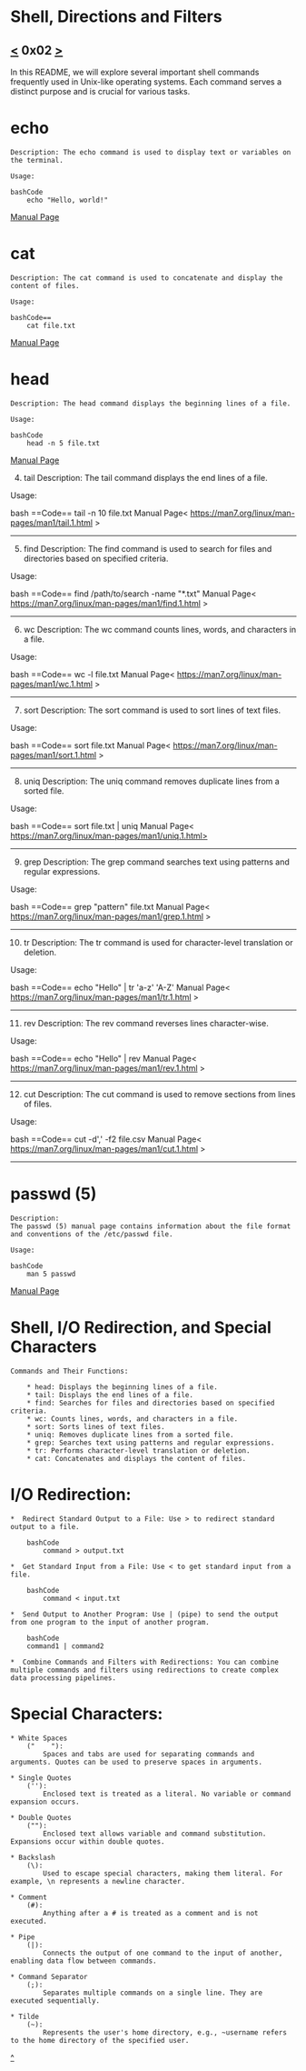 # Shell, Directions and Filters
[<]() 0x02 [>]()
----

In this README, we will explore several important shell commands frequently used in Unix-like operating systems. Each command serves a distinct purpose and is crucial for various tasks.

# echo
    Description: The echo command is used to display text or variables on the terminal.

    Usage:

    bashCode
        echo "Hello, world!"

[Manual Page](https://man7.org/linux/man-pages/man1/echo.1.html)


# cat
    Description: The cat command is used to concatenate and display the content of files.

    Usage:

    bashCode==
        cat file.txt

[Manual Page](https://man7.org/linux/man-pages/man1/cat.1.html)


# head
    Description: The head command displays the beginning lines of a file.

    Usage:

    bashCode
        head -n 5 file.txt
[Manual Page](https://man7.org/linux/man-pages/man1/head.1.html)


4. tail
Description: The tail command displays the end lines of a file.

Usage:

bash
==Code==
tail -n 10 file.txt
Manual Page< https://man7.org/linux/man-pages/man1/tail.1.html >

--------------------------------------------------------------------------------------------------

5. find
Description: The find command is used to search for files and directories based on specified criteria.

Usage:

bash
==Code==
find /path/to/search -name "*.txt"
Manual Page< https://man7.org/linux/man-pages/man1/find.1.html >

--------------------------------------------------------------------------------------------------

6. wc
Description: The wc command counts lines, words, and characters in a file.

Usage:

bash
==Code==
wc -l file.txt
Manual Page< https://man7.org/linux/man-pages/man1/wc.1.html >

--------------------------------------------------------------------------------------------------

7. sort
Description: The sort command is used to sort lines of text files.

Usage:

bash
==Code==
sort file.txt
Manual Page< https://man7.org/linux/man-pages/man1/sort.1.html >

--------------------------------------------------------------------------------------------------

8. uniq
Description: The uniq command removes duplicate lines from a sorted file.

Usage:

bash
==Code==
sort file.txt | uniq
Manual Page< https://man7.org/linux/man-pages/man1/uniq.1.html>

--------------------------------------------------------------------------------------------------

9. grep
Description: The grep command searches text using patterns and regular expressions.

Usage:

bash
==Code==
grep "pattern" file.txt
Manual Page< https://man7.org/linux/man-pages/man1/grep.1.html >

--------------------------------------------------------------------------------------------------

10. tr
Description: The tr command is used for character-level translation or deletion.

Usage:

bash
==Code==
echo "Hello" | tr 'a-z' 'A-Z'
Manual Page< https://man7.org/linux/man-pages/man1/tr.1.html >

--------------------------------------------------------------------------------------------------

11. rev
Description: The rev command reverses lines character-wise.

Usage:

bash
==Code==
echo "Hello" | rev
Manual Page< https://man7.org/linux/man-pages/man1/rev.1.html >

--------------------------------------------------------------------------------------------------

12. cut
Description: The cut command is used to remove sections from lines of files.

Usage:

bash
==Code==
cut -d',' -f2 file.csv
Manual Page< https://man7.org/linux/man-pages/man1/cut.1.html >

--------------------------------------------------------------------------------------------------

# passwd (5)
    Description:
    The passwd (5) manual page contains information about the file format and conventions of the /etc/passwd file.

    Usage:

    bashCode
        man 5 passwd

[Manual Page](https://man7.org/linux/man-pages/man1/passwd.5.html)

# Shell, I/O Redirection, and Special Characters
    Commands and Their Functions:

        * head: Displays the beginning lines of a file.
        * tail: Displays the end lines of a file.
        * find: Searches for files and directories based on specified criteria.
        * wc: Counts lines, words, and characters in a file.
        * sort: Sorts lines of text files.
        * uniq: Removes duplicate lines from a sorted file.
        * grep: Searches text using patterns and regular expressions.
        * tr: Performs character-level translation or deletion.
        * cat: Concatenates and displays the content of files.

# I/O Redirection:
    *  Redirect Standard Output to a File: Use > to redirect standard output to a file.

        bashCode
            command > output.txt

    *  Get Standard Input from a File: Use < to get standard input from a file.

        bashCode
            command < input.txt

    *  Send Output to Another Program: Use | (pipe) to send the output from one program to the input of another program.

        bashCode
        command1 | command2

    *  Combine Commands and Filters with Redirections: You can combine multiple commands and filters using redirections to create complex data processing pipelines.

# Special Characters:
    * White Spaces
        ("    "):
            Spaces and tabs are used for separating commands and arguments. Quotes can be used to preserve spaces in arguments.

    * Single Quotes
        (''):
            Enclosed text is treated as a literal. No variable or command expansion occurs.

    * Double Quotes
        (""):
            Enclosed text allows variable and command substitution. Expansions occur within double quotes.

    * Backslash
        (\):
            Used to escape special characters, making them literal. For example, \n represents a newline character.

    * Comment
        (#):
            Anything after a # is treated as a comment and is not executed.

    * Pipe
        (|):
            Connects the output of one command to the input of another, enabling data flow between commands.

    * Command Separator
        (;):
            Separates multiple commands on a single line. They are executed sequentially.

    * Tilde
        (~):
            Represents the user's home directory, e.g., ~username refers to the home directory of the specified user.


[^]()
